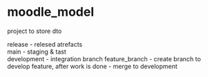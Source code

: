# moodle_model
project to store dto 

release - relesed atrefacts <br />
main - staging & tast  
development - integration branch
feature_branch - create branch to develop feature, after work is done - merge to development
